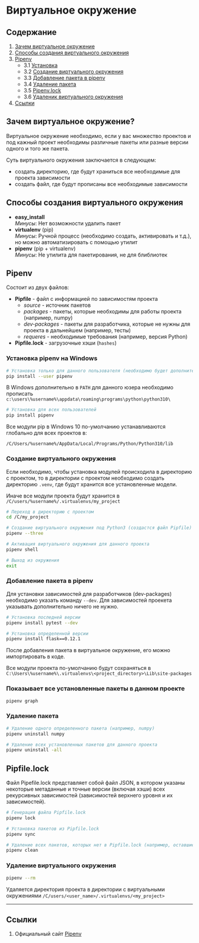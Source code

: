 # **Виртуальное окружение**

## Содержание

1. [Зачем виртуальное окружение](#зачем-виртуальное-окружение)
2. [Способы создания виртуального окружения](#способы-создания-виртуального-окружения)
3. [Pipenv](#pipenv)
    - 3.1 [Установка](#установка-pipenv-на-windows)
    - 3.2 [Создание виртуального окружения](#создание-виртуального-окружения)
    - 3.3 [Добавление пакета в pipenv](#добавление-модуля-в-pipenv)
    - 3.4 [Удаление пакета](#удаление-пакета)
    - 3.5 [Pipenv.lock](#pipfilelock)
    - 3.6 [Удаленик виртуального окружения](#удаление-виртуального-окружения)
4. [Ссылки](#ссылки)

## Зачем виртуальное окружение?

Виртуальное окружение необходимо, если у вас множество проектов и под кажный проект необходимы различные пакеты или разные версии одного и того же пакета.

Суть виртуального окружения заключается в следующем:

- создать директорию, где будут храниться все необходимые для проекта зависимости
- создать файл, где будут прописаны все необходимые зависимости

## Способы создания виртуального окружения

- **easy_install** </br>
    *Минусы*: Нет возможности удалить пакет
- **virtualenv** (pip) </br>
    *Минусы*: Ручной процесс (необходимо создать, активировать и т.д.), но можно автоматизировать с помощью утилит
- **pipenv** (pip + virtualenv) </br>
    *Минусы*: Не утилита для пакетирования, не для блиблиотек

## Pipenv

Состоит из двух файлов:

- **Pipfile** - файл с информацией по зависимостям проекта
  - *source* - источник пакетов
  - *packages* - пакеты, которые необходимы для работы проекта (например, numpy)
  - *dev-packages* - пакеты для разработчика, которые не нужны для проекта в дальнейшем (например, тесты)
  - *requeres* - необходимые требования (например, версия Python)
- **Pipfile.lock** - загрузочные хэши (`hashes`)

### Установка pipenv на Windows

```bash
# Установка только для данного пользователя (необходимо будет дополнительно дописать PATH к pipenv)
pip install --user pipenv
```

В Windows дополнительно в `PATH` для данного юзера необходимо прописать `c:\users\%username%\appdata\roaming\programs\python\python310\`

```bash
# Установка для всех пользователей
pip install pipenv
```

Все модули pip в Windows 10 по-умолчанию устанавливаются глобально для всех проектов в:

```/C/Users/%username%/AppData/Local/Programs/Python/Python310/lib```

### Создание виртуального окружения

Если необходимо, чтобы установка модулей происходила в директорию с проектом, то в директории с проектом необходимо создать директорию `.venv`, где будут хранится все установленные модели.

Иначе все модули проекта будут хранится в `/C/users/%username%/.virtualenvs/my_project`

```bash
# Переход в директорию с проектом
cd /C/my_project

# Создание виртуального окружения под Python3 (создастся файл Pipfile)
pipenv --three

# Активация виртуального окружения для данного проекта
pipenv shell

# Выход из окружения
exit
```

### Добавление пакета в pipenv

Для установки зависимостей для разработчиков (dev-packages) необходимо указать команду `--dev`.
Для зависимостей проекета указывать дополнительно ничего не нужно.

```bash
# Установка последней версии
pipenv install pytest --dev

# Установка определенной версии
pipenv install flask==0.12.1
```

После добавления пакета в виртуальное окружение, его можно импортировать в коде.

Все модули проекта по-умолчанию будут сохраняться в `C:\Users\%username%\.virtualenvs\<project_directory>\Lib\site-packages`

### Показывает все установленные пакеты в данном проекте

```bash
pipenv graph
```

### Удаление пакета

```bash
# Удаление одного определенного пакета (например, numpy)
pipenv uninstall numpy

# Удаление всех установленных пакетов для данного проекта
pipenv uninstall -all
```

## Pipfile.lock

Файл Pipefile.lock представляет собой файл JSON, в котором указаны некоторые метаданные и точные версии (включая хэши) всех рекурсивных зависимостей (зависимостей верхнего уровня и их зависимостей).

```bash
# Генерация файла Pipfile.lock
pipenv lock

# Установка пакетов из Pipfile.lock
pipenv sync

# Удаление всех пакетов, которых нет в Pipfile.lock (например, оставшиеся зависимости от уже неиспользуемых пакетов)
pipenv clean
```

### **Удаление виртуального окружения**

```bash
pipenv --rm
```

Удаляется директория проекта в директории с виртуальными окружениями  `/C/users/<user_name>/.virtualenvs/<my_project>`

---

## Ссылки

1. Официальный сайт [Pipenv](https://docs.pipenv.org/)
